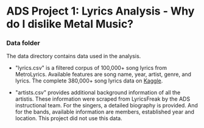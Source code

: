 # ADS Project 1: Lyrics Analysis - Why do I dislike Metal Music?
### Data folder

The data directory contains data used in the analysis. 
* "lyrics.csv" is a filtered corpus of 100,000+ song lyrics from MetroLyrics. Available features are song name, year, artist, genre, and lyrics. The complete 380,000+ song lyrics data on [Kaggle](https://www.kaggle.com/gyani95/380000-lyrics-from-metrolyrics).

* "artists.csv" provides additional background information of all the artistis. These information were scraped from LyricsFreak by the ADS instructional team. For the singers, a detailed biography is provided. And for the bands, available information are members, established year and location. This project did not use this data.
